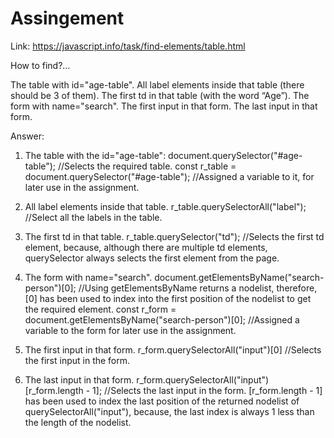 # Assingement

Link:  https://javascript.info/task/find-elements/table.html 

How to find?…

The table with id="age-table".
All label elements inside that table (there should be 3 of them).
The first td in that table (with the word “Age”).
The form with name="search".
The first input in that form.
The last input in that form.

Answer:

1. The table with the id="age-table":
    document.querySelector("#age-table"); //Selects the required table. 
    const r_table = document.querySelector("#age-table"); //Assigned a variable to it, for later use in the assignment. 
   
2. All label elements inside that table.
    r_table.querySelectorAll("label"); //Select all the labels in the table.
    
3. The first td in that table.
    r_table.querySelector("td"); //Selects the first td element, because, although there are multiple td elements, querySelector always selects the first element from the page.
    
 4. The form with name="search".
    document.getElementsByName("search-person")[0]; //Using getElementsByName returns a nodelist, therefore, [0] has been used to index into the first position of the nodelist to get the required element.
    const r_form = document.getElementsByName("search-person")[0]; //Assigned a variable to the form for later use in the assignment.
    
 5. The first input in that form.
    r_form.querySelectorAll("input")[0] //Selects the first input in the form.
    
 6. The last input in that form. 
    r_form.querySelectorAll("input")[r_form.length - 1]; //Selects the last input in the form. [r_form.length - 1] has been used to index the last position of the returned nodelist of querySelectorAll("input"), because, the last index is always 1 less than the length of the nodelist.
    
    

